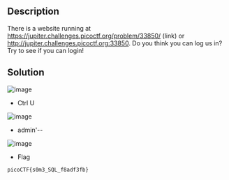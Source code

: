 ## Description

There is a website running at https://jupiter.challenges.picoctf.org/problem/33850/ (link) or http://jupiter.challenges.picoctf.org:33850. Do you think you can log us in? Try to see if you can login!

## Solution

![image](https://github.com/yeuubonn2k4/Pico/assets/161863346/d068fee3-4367-4c18-8559-2be5787d7c92)

- Ctrl U

![image](https://github.com/yeuubonn2k4/Pico/assets/161863346/8d06cdcd-e1ad-48b5-9d5e-08a21c5414b9)

* admin'--

![image](https://github.com/yeuubonn2k4/Pico/assets/161863346/b0c23e29-7ed7-43b4-8454-e39c57f265f6)

- Flag

`
picoCTF{s0m3_SQL_f8adf3fb}
`
